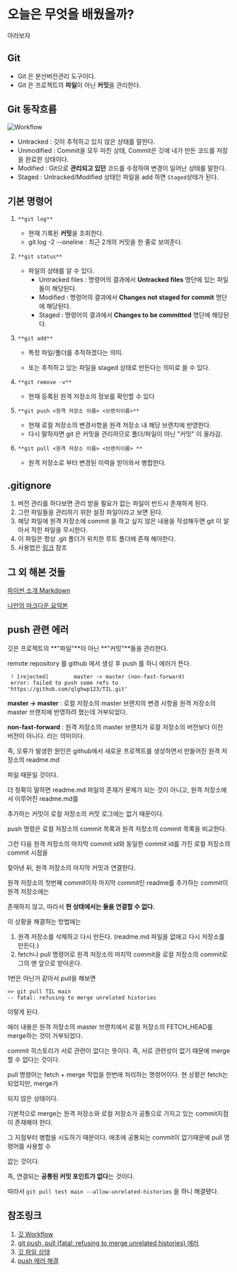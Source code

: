 # 오늘은 무엇을 배웠을까?

아라보자



## Git

* Git 은 분산버전관리 도구이다.
* Git 은 프로젝트의 **파일**이 아닌 **커밋**을 관리한다.



## Git 동작흐름

![Workflow](https://img1.daumcdn.net/thumb/R1280x0/?scode=mtistory2&fname=https%3A%2F%2Ft1.daumcdn.net%2Fcfile%2Ftistory%2F994E924C5E29280735)



* Untracked : 깃이 추적하고 있지 않은 상태를 말한다.
* Unmodified : Commit을 모두 마친 상태, Commit은 깃에 내가 만든 코드를 저장을 완료한 상태이다.
* Modified : Git으로 **관리되고 있던** 코드를 수정하여 변경이 일어난 상태를 말한다.
* Staged : Untracked/Modified 상태인 파일을 add 하면 `Staged`상태가 된다.



## 기본 명령어

1. ```**git log**```

   * 현재 기록된 **커밋**을 조회한다.
   * git log -2 --oneline : 최근 2개의 커밋을 한 줄로 보여준다.

2. ```**git status**```

   * 파일의 상태를 알 수 있다.
     * Untracked files : 명령어의 결과에서 **Untracked files** 명단에 있는 파일들이 해당된다.
     * Modified : 명령어의 결과에서 **Changes not staged for commit** 명단에 해당된다.
     * Staged : 명령어의 결과에서 **Changes to be committed** 명단에 해당된다.

3. ```**git add**```

   * 특정 파일/폴더를 추적하겠다는 의미.

   * 또는 추적하고 있는 파일을 staged 상태로 만든다는 의미로 쓸 수 있다.

4. ```**git remove -v**```

   * 현재 등록된 원격 저장소의 정보를 확인할 수 있다

5. ```**git push <원격 저장소 이름> <브랜치이름>**```

   * 현재 로컬 저장소의 변경사항을 원격 저장소 내 해당 브랜치에 반영한다.
   * 다시 말하자면 git 은 커밋을 관리하므로 폴더/파일이 아닌 "커밋" 이 올라감.

6. ```**git pull <원격 저장소 이름> <브랜치이름> **```

   * 원격 저장소로 부터 변경된 이력을 받아와서 병합한다.



## .gitignore

1. 버전 관리를 하다보면 관리 받을 필요가 없는 파일이 반드시 존재하게 된다.
2. 그런 파일들을 관리하기 위한 설정 파일이라고 보면 된다.
3. 해당 파일에 원격 저장소에 commit 을 하고 싶지 않은 내용을 작성해두면 git 이 알아서 적힌 파일을 무시한다.
4. 이 파일은 항상 .git 폴더가 위치한 루트 폴더에 존재 해야한다.
5. 사용법은 [링크](https://kyu9341.github.io/Git/2020/08/23/git_gitignore/) 참조 



## 그 외 해본 것들

[파이썬 소개 Markdown](https://github.com/qlghwp123/TIL/blob/main/0706/Python.md)

[나만의 마크다운 요약본](https://github.com/qlghwp123/markdown)



## push 관련 에러

깃은 프로젝트의 **"파일"**이 아닌 **"커밋"**들을 관리한다.

remote repository 를 github 에서 생성 후 push 를 하니 에러가 뜬다.

```
 ! [rejected]        master -> master (non-fast-forward)
 error: failed to push some refs to 'https://github.com/qlghwp123/TIL.git'
```

**master -> master** : 로컬 저장소의 master 브랜치의 변경 사항을 원격 저장소의 master 브랜치에 반영하려 했는데 거부되었다.

**non-fast-forward** : 원격 저장소의 master 브랜치가 로컬 저장소의 버전보다 이전 버전이 아니다. 라는 의미이다.



즉, 오류가 발생한 원인은 github에서 새로운 프로젝트를 생성하면서 만들어진 원격 저장소의 readme.md

파일 때문일 것이다. 



더 정확히 말하면 readme.md 파일의 존재가 문제가 되는 것이 아니고, 원격 저장소에서 이루어진 readme.md를 

추가하는 커밋이 로컬 저장소의 커밋 로그에는 없기 때문이다.



push 명령은 로컬 저장소의 commit 목록과 원격 저장소의 commit 목록을 비교한다.

그런 다음 원격 저장소의 마지막 commit id와 동일한 commit id를 가진 로컬 저장소의 commit 시점을

찾아낸 뒤, 원격 저장소의 마지막 커밋과 연결한다.

원격 저장소의 첫번째 commit이자 마지막 commit인 readme를 추가하는 commit이 원격 저장소에는

존재하지 않고, 따라서 **현 상태에서는 둘을 연결할 수 없다.**



이 상황을 해결하는 방법에는

1. 원격 저장소를 삭제하고 다시 만든다. (readme.md 파일을 없애고 다시 저장소를 만든다.)
2. fetch나 pull 명령어로 원격 저장소의 마지막 commit을 로컬 저장소의 commit로그의 맨 앞으로 받아온다.



1번은 아닌거 같아서 pull을 해보면

```
>> git pull TIL main
-- fatal: refusing to merge unrelated histories
```

 이렇게 된다.



에러 내용은 원격 저장소의 master 브랜치에서 로컬 저장소의 FETCH_HEAD를 merge하는 것이 거부되었다.

commit 히스토리가 서로 관련이 없다는 뜻이다. 즉, 서로 관련성이 없기 때문에 merge할 수 없다는 것이다.



pull 명령어는 fetch + merge 작업을 한번에 처리하는 명령어이다. 현 상황은 fetch는 되었지만, merge가

되지 않은 상태이다.

기본적으로 merge는 원격 저장소와 로컬 저장소가 공통으로 가지고 있는 commit지점이 존재해야 한다.

그 지점부터 병합을 시도하기 때문이다. 애초에 공통되는 commit이 없기때문에 pull 명령어를 사용할 수

없는 것이다.



즉, 연결되는 **공통된 커밋 포인트가 없다**는 것이다.



따라서 ```git pull test main --allow-unrelated-histories``` 을 하니 해결됐다.



## 참조링크 

1. [깃 Workflow](https://kin3303.tistory.com/285)
2. [git push, pull (fatal: refusing to merge unrelated histories) 에러](https://jobc.tistory.com/177)
3. [깃 파일 상태](https://godtaehee.tistory.com/16)
4. [push 에러 해결](https://jobc.tistory.com/177)
